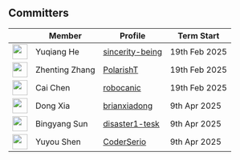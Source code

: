 ## Committers

| &nbsp;                                                               | Member            | Profile                                                            |   Term Start  |
| -------------------------------------------------------------------- | ----------------  | ------------------------------------------------------------------ | ------------- |
| <img width="30px" src="https://github.com/sincerity-being.png">      | Yuqiang He        | [sincerity-being](https://github.com/sincerity-being)              | 19th Feb 2025 |
| <img width="30px" src="https://github.com/PolarishT.png">            | Zhenting Zhang    | [PolarishT](https://github.com/PolarishT)                          | 19th Feb 2025 |
| <img width="30px" src="https://github.com/robocanic.png">            | Cai Chen          | [robocanic](https://github.com/robocanic)                          | 19th Feb 2025 |
| <img width="30px" src="https://github.com/brianxiadong.png">         | Dong Xia          | [brianxiadong](https://github.com/brianxiadong)                    | 9th Apr 2025  |
| <img width="30px" src="https://github.com/disaster1-tesk.png">       | Bingyang Sun      | [disaster1-tesk](https://github.com/disaster1-tesk)                | 9th Apr 2025  |
| <img width="30px" src="https://github.com/CoderSerio.png">           | Yuyou Shen        | [CoderSerio](https://github.com/CoderSerio)                        | 9th Apr 2025  |

